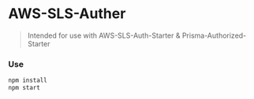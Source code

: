 # AWS-SLS-Auther

> Intended for use with AWS-SLS-Auth-Starter & Prisma-Authorized-Starter

### Use


```bash
npm install
npm start
```


